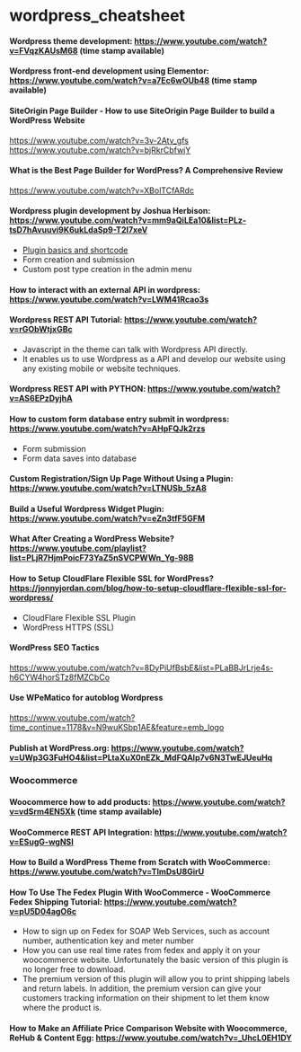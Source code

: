 # wordpress_cheatsheet

#### Wordpress theme development: https://www.youtube.com/watch?v=FVqzKAUsM68 (time stamp available)

#### Wordpress front-end development using Elementor: https://www.youtube.com/watch?v=a7Ec6wOUb48 (time stamp available)

#### SiteOrigin Page Builder - How to use SiteOrigin Page Builder to build a WordPress Website
https://www.youtube.com/watch?v=3v-2Atv_gfs
https://www.youtube.com/watch?v=bjRkrCbfwjY

#### What is the Best Page Builder for WordPress? A Comprehensive Review
https://www.youtube.com/watch?v=XBolTCfARdc

#### Wordpress plugin development by Joshua Herbison: https://www.youtube.com/watch?v=mm9aQiLEa10&list=PLz-tsD7hAvuuvi9K6ukLdaSp9-T2I7xeV
  * [Plugin basics and shortcode](https://www.youtube.com/watch?v=mm9aQiLEa10&list=PLz-tsD7hAvuuvi9K6ukLdaSp9-T2I7xeV&index=1)
  * Form creation and submission
  * Custom post type creation in the admin menu
  
#### How to interact with an external API in wordpress: https://www.youtube.com/watch?v=LWM41Rcao3s

#### Wordpress REST API Tutorial: https://www.youtube.com/watch?v=rGObWtjxGBc
  * Javascript in the theme can talk with Wordpress API directly.
  * It enables us to use Wordpress as a API and develop our website using any existing mobile or website techniques. 
  
#### Wordpress REST API with PYTHON: https://www.youtube.com/watch?v=AS6EPzDyjhA
  
#### How to custom form database entry submit in wordpress: https://www.youtube.com/watch?v=AHpFQJk2rzs
  * Form submission
  * Form data saves into database
  
#### Custom Registration/Sign Up Page Without Using a Plugin: https://www.youtube.com/watch?v=LTNUSb_5zA8
  
#### Build a Useful Wordpress Widget Plugin: https://www.youtube.com/watch?v=eZn3tfF5GFM

#### What After Creating a WordPress Website? https://www.youtube.com/playlist?list=PLjR7HjmPoicF73YaZ5nSVCPWWn_Yg-98B

#### How to Setup CloudFlare Flexible SSL for WordPress? https://jonnyjordan.com/blog/how-to-setup-cloudflare-flexible-ssl-for-wordpress/
  * CloudFlare Flexible SSL Plugin
  * WordPress HTTPS (SSL)
  
#### WordPress SEO Tactics
https://www.youtube.com/watch?v=8DyPiUfBsbE&list=PLaBBJrLrje4s-h6CYW4horSTz8fMZCbCo

#### Use WPeMatico for autoblog Wordpress
https://www.youtube.com/watch?time_continue=1178&v=N9wuKSbp1AE&feature=emb_logo
  

#### Publish at WordPress.org: https://www.youtube.com/watch?v=UWp3G3FuHO4&list=PLtaXuX0nEZk_MdFQAlp7v6N3TwEJUeuHq
  
  
### Woocommerce

#### Woocommerce how to add products: https://www.youtube.com/watch?v=vdSrm4EN5Xk (time stamp available)

#### WooCommerce REST API Integration: https://www.youtube.com/watch?v=ESugG-wgNSI

#### How to Build a WordPress Theme from Scratch with WooCommerce: https://www.youtube.com/watch?v=TlmDsU8GirU

#### How To Use The Fedex Plugin With WooCommerce - WooCommerce Fedex Shipping Tutorial: https://www.youtube.com/watch?v=pU5D04agO6c
  * How to sign up on Fedex for SOAP Web Services, such as account number, authentication key and meter number
  * How you can use real time rates from fedex and apply it on your woocommerce website. Unfortunately the basic version of this plugin is no longer free to download.
  * The premium version of this plugin will allow you to print shipping labels and return labels. In addition, the premium version can give your customers tracking information on their shipment to let them know where the product is.
  
#### How to Make an Affiliate Price Comparison Website with Woocommerce, ReHub & Content Egg: https://www.youtube.com/watch?v=_UhcL0EH1DY

